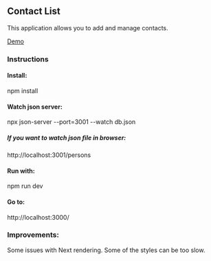 ## Contact List

This application allows you to add and manage contacts.

[Demo](https://github.com/sritala/ContactList/blob/master/ContactList.pdf)

### Instructions 

#### Install:
npm install 

#### Watch json server:

npx json-server --port=3001 --watch db.json

##### If you want to watch json file in browser:
http://localhost:3001/persons

#### Run with:
npm run dev

#### Go to:
http://localhost:3000/


### Improvements: 

Some issues with Next rendering. Some of the styles can be too slow. 
